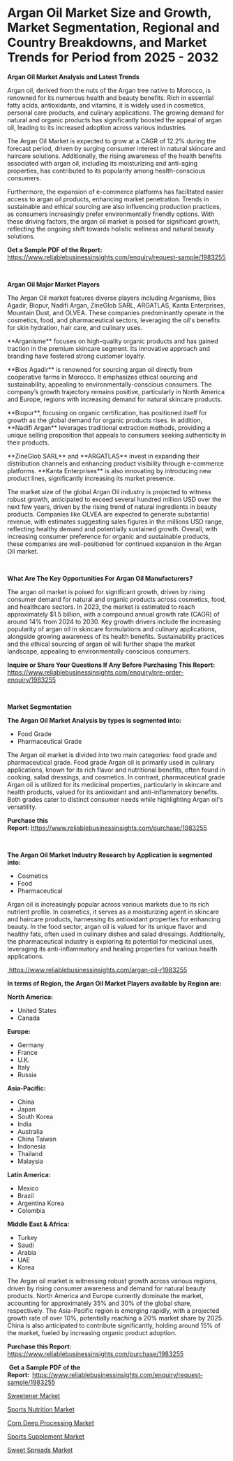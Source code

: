 <p><h1>Argan Oil Market Size and Growth, Market Segmentation, Regional and Country Breakdowns, and Market Trends for Period from 2025 -  2032</h1></p><p><strong>Argan Oil Market Analysis and Latest Trends</strong></p>
<p><p>Argan oil, derived from the nuts of the Argan tree native to Morocco, is renowned for its numerous health and beauty benefits. Rich in essential fatty acids, antioxidants, and vitamins, it is widely used in cosmetics, personal care products, and culinary applications. The growing demand for natural and organic products has significantly boosted the appeal of argan oil, leading to its increased adoption across various industries.</p><p>The Argan Oil Market is expected to grow at a CAGR of 12.2% during the forecast period, driven by surging consumer interest in natural skincare and haircare solutions. Additionally, the rising awareness of the health benefits associated with argan oil, including its moisturizing and anti-aging properties, has contributed to its popularity among health-conscious consumers. </p><p>Furthermore, the expansion of e-commerce platforms has facilitated easier access to argan oil products, enhancing market penetration. Trends in sustainable and ethical sourcing are also influencing production practices, as consumers increasingly prefer environmentally friendly options. With these driving factors, the argan oil market is poised for significant growth, reflecting the ongoing shift towards holistic wellness and natural beauty solutions.</p></p>
<p><strong>Get a Sample PDF of the Report:&nbsp;</strong> <a href="https://www.reliablebusinessinsights.com/enquiry/request-sample/1983255?utm_campaign=1121&utm_medium=2&utm_source=Github&utm_content=ia&utm_term=14022025&utm_id=argan-oil">https://www.reliablebusinessinsights.com/enquiry/request-sample/1983255</a></p>
<p>&nbsp;</p>
<p><strong>Argan Oil Major Market Players</strong></p>
<p><p>The Argan Oil market features diverse players including Arganisme, Bios Agadir, Biopur, Nadifi Argan, ZineGlob SARL, ARGATLAS, Kanta Enterprises, Mountain Dust, and OLVEA. These companies predominantly operate in the cosmetics, food, and pharmaceutical sectors, leveraging the oil's benefits for skin hydration, hair care, and culinary uses.</p><p>**Arganisme** focuses on high-quality organic products and has gained traction in the premium skincare segment. Its innovative approach and branding have fostered strong customer loyalty. </p><p>**Bios Agadir** is renowned for sourcing argan oil directly from cooperative farms in Morocco. It emphasizes ethical sourcing and sustainability, appealing to environmentally-conscious consumers. The company’s growth trajectory remains positive, particularly in North America and Europe, regions with increasing demand for natural skincare products.</p><p>**Biopur**, focusing on organic certification, has positioned itself for growth as the global demand for organic products rises. In addition, **Nadifi Argan** leverages traditional extraction methods, providing a unique selling proposition that appeals to consumers seeking authenticity in their products.</p><p>**ZineGlob SARL** and **ARGATLAS** invest in expanding their distribution channels and enhancing product visibility through e-commerce platforms. **Kanta Enterprises** is also innovating by introducing new product lines, significantly increasing its market presence.</p><p>The market size of the global Argan Oil industry is projected to witness robust growth, anticipated to exceed several hundred million USD over the next few years, driven by the rising trend of natural ingredients in beauty products. Companies like OLVEA are expected to generate substantial revenue, with estimates suggesting sales figures in the millions USD range, reflecting healthy demand and potentially sustained growth. Overall, with increasing consumer preference for organic and sustainable products, these companies are well-positioned for continued expansion in the Argan Oil market.</p></p>
<p>&nbsp;</p>
<p><strong>What Are The Key Opportunities For Argan Oil Manufacturers?</strong></p>
<p><p>The argan oil market is poised for significant growth, driven by rising consumer demand for natural and organic products across cosmetics, food, and healthcare sectors. In 2023, the market is estimated to reach approximately $1.5 billion, with a compound annual growth rate (CAGR) of around 14% from 2024 to 2030. Key growth drivers include the increasing popularity of argan oil in skincare formulations and culinary applications, alongside growing awareness of its health benefits. Sustainability practices and the ethical sourcing of argan oil will further shape the market landscape, appealing to environmentally conscious consumers.</p></p>
<p><strong>Inquire or Share Your Questions If Any Before Purchasing This Report:</strong> <a href="https://www.reliablebusinessinsights.com/enquiry/pre-order-enquiry/1983255?utm_campaign=1121&utm_medium=2&utm_source=Github&utm_content=ia&utm_term=14022025&utm_id=argan-oil">https://www.reliablebusinessinsights.com/enquiry/pre-order-enquiry/1983255</a></p>
<p>&nbsp;</p>
<p><strong>Market Segmentation</strong></p>
<p><strong>The Argan Oil Market Analysis by types is segmented into:</strong></p>
<p><ul><li>Food Grade</li><li>Pharmaceutical Grade</li></ul></p>
<p><p>The Argan oil market is divided into two main categories: food grade and pharmaceutical grade. Food grade Argan oil is primarily used in culinary applications, known for its rich flavor and nutritional benefits, often found in cooking, salad dressings, and cosmetics. In contrast, pharmaceutical grade Argan oil is utilized for its medicinal properties, particularly in skincare and health products, valued for its antioxidant and anti-inflammatory benefits. Both grades cater to distinct consumer needs while highlighting Argan oil's versatility.</p></p>
<p><strong>Purchase this Report:&nbsp;</strong><a href="https://www.reliablebusinessinsights.com/purchase/1983255?utm_campaign=1121&utm_medium=2&utm_source=Github&utm_content=ia&utm_term=14022025&utm_id=argan-oil">https://www.reliablebusinessinsights.com/purchase/1983255</a></p>
<p>&nbsp;</p>
<p><strong>The Argan Oil Market Industry Research by Application is segmented into:</strong></p>
<p><ul><li>Cosmetics</li><li>Food</li><li>Pharmaceutical</li></ul></p>
<p><p>Argan oil is increasingly popular across various markets due to its rich nutrient profile. In cosmetics, it serves as a moisturizing agent in skincare and haircare products, harnessing its antioxidant properties for enhancing beauty. In the food sector, argan oil is valued for its unique flavor and healthy fats, often used in culinary dishes and salad dressings. Additionally, the pharmaceutical industry is exploring its potential for medicinal uses, leveraging its anti-inflammatory and healing properties for various health applications.</p></p>
<p><a href="https://www.reliablebusinessinsights.com/argan-oil-r1983255?utm_campaign=1121&utm_medium=2&utm_source=Github&utm_content=ia&utm_term=14022025&utm_id=argan-oil">&nbsp;https://www.reliablebusinessinsights.com/argan-oil-r1983255</a></p>
<p><strong>In terms of Region, the Argan Oil Market Players available by Region are:</strong></p>
<p>
    <p> <strong> North America: </strong>
        <ul>
            <li>United States</li>
            <li>Canada</li>
        </ul>
        </p> 
    <p> <strong> Europe: </strong>
        <ul>
            <li>Germany</li>
            <li>France</li>
            <li>U.K.</li>
            <li>Italy</li>
            <li>Russia</li>
        </ul>
        </p> 
    <p> <strong> Asia-Pacific: </strong>
        <ul>
            <li>China</li>
            <li>Japan</li>
            <li>South Korea</li>
            <li>India</li>
            <li>Australia</li>
            <li>China Taiwan</li>
            <li>Indonesia</li>
            <li>Thailand</li>
            <li>Malaysia</li>
        </ul>
        </p> 
    <p> <strong> Latin America: </strong>
        <ul>
            <li>Mexico</li>
            <li>Brazil</li>
            <li>Argentina Korea</li>
            <li>Colombia</li>
        </ul>
        </p> 
    <p> <strong> Middle East & Africa: </strong>
        <ul>
            <li>Turkey</li>
            <li>Saudi</li>
            <li>Arabia</li>
            <li>UAE</li>
            <li>Korea</li>
        </ul>
    </p>
    </p>
<p><p>The Argan oil market is witnessing robust growth across various regions, driven by rising consumer awareness and demand for natural beauty products. North America and Europe currently dominate the market, accounting for approximately 35% and 30% of the global share, respectively. The Asia-Pacific region is emerging rapidly, with a projected growth rate of over 10%, potentially reaching a 20% market share by 2025. China is also anticipated to contribute significantly, holding around 15% of the market, fueled by increasing organic product adoption.</p></p>
<p><strong>Purchase this Report: </strong><a href="https://www.reliablebusinessinsights.com/purchase/1983255?utm_campaign=1121&utm_medium=2&utm_source=Github&utm_content=ia&utm_term=14022025&utm_id=argan-oil">https://www.reliablebusinessinsights.com/purchase/1983255</a></p>
<p>&nbsp;<strong>Get a Sample PDF of the Report:&nbsp;&nbsp;</strong><a href="https://www.reliablebusinessinsights.com/enquiry/request-sample/1983255?utm_campaign=1121&utm_medium=2&utm_source=Github&utm_content=ia&utm_term=14022025&utm_id=argan-oil">https://www.reliablebusinessinsights.com/enquiry/request-sample/1983255</a></p>
<p><strong></strong></p>
<p><p><a href="https://github.com/voetzeszuh/Market-Research-Report-List-1/blob/main/sweetener-market.md?utm_campaign=1121&utm_medium=2&utm_source=Github&utm_content=ia&utm_term=14022025&utm_id=argan-oil">Sweetener Market</a></p><p><a href="https://github.com/eusoffyhanty/Market-Research-Report-List-1/blob/main/sports-nutrition-market.md?utm_campaign=1121&utm_medium=2&utm_source=Github&utm_content=ia&utm_term=14022025&utm_id=argan-oil">Sports Nutrition Market</a></p><p><a href="https://github.com/celpabembes/Market-Research-Report-List-1/blob/main/corn-deep-processing-market.md?utm_campaign=1121&utm_medium=2&utm_source=Github&utm_content=ia&utm_term=14022025&utm_id=argan-oil">Corn Deep Processing Market</a></p><p><a href="https://github.com/aksayvoogdt/Market-Research-Report-List-1/blob/main/sports-supplement-market.md?utm_campaign=1121&utm_medium=2&utm_source=Github&utm_content=ia&utm_term=14022025&utm_id=argan-oil">Sports Supplement Market</a></p><p><a href="https://github.com/itayjedhe/Market-Research-Report-List-1/blob/main/sweet-spreads-market.md?utm_campaign=1121&utm_medium=2&utm_source=Github&utm_content=ia&utm_term=14022025&utm_id=argan-oil">Sweet Spreads Market</a></p></p>